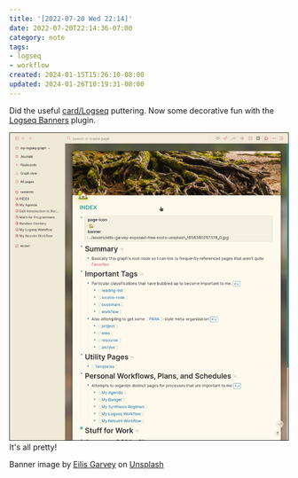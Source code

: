 ```yaml
---
title: '[2022-07-20 Wed 22:14]'
date: 2022-07-20T22:14:36-07:00
category: note
tags:
- logseq
- workflow
created: 2024-01-15T15:26:10-08:00
updated: 2024-01-26T10:19:31-08:00
---
```


Did the useful [card/Logseq](../../../card/Logseq.md) puttering. Now some decorative fun with the [Logseq Banners](https://github.com/yoyurec/logseq-banners-plugin) plugin.

<!--more-->

![attachments/img/2022-07-20-logseq-banners.png](../../../attachments/img/2022-07-20-logseq-banners.png)
It's all pretty!

Banner image by <a href="https://unsplash.com/@eilisgarvey?utm_source=unsplash&utm_medium=referral&utm_content=creditCopyText">Eilis Garvey</a> on <a href="https://unsplash.com/s/photos/root?utm_source=unsplash&utm_medium=referral&utm_content=creditCopyText">Unsplash</a>

